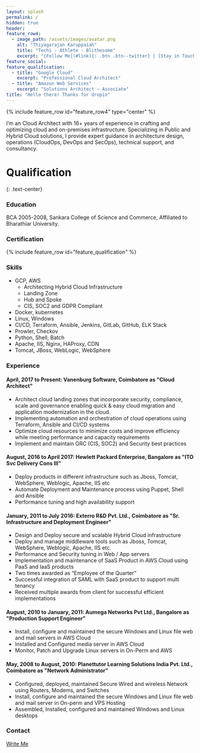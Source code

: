 ```yaml
---
layout: splash
permalink: /
hidden: true
header:
feature_row4:
  - image_path: /assets/images/avatar.png
    alt: "Thiyagarajan Karuppaiah"
    title: "Techi - Athlete - Blithesome"
    excerpt: "[Follow Me](#link){: .btn .btn--twitter} | [Stay in Touch](https://www.linkedin.com/in/2thiyagu/){: .btn .btn--linkedin}"
feature_social:
feature_qualification:
  - title: "Google Cloud"
    excerpt: "Professional Cloud Architect"
  - title: "Amazon Web Services"
    excerpt: "Solutions Architect – Associate"
title: "Hello there! Thanks for dropin"
---
```

{% include feature_row id="feature_row4" type="center" %}


I’m an Cloud Architect with 16+ years of experience in crafting and optimizing cloud and on-premises infrastructure. Specializing in Public and Hybrid Cloud solutions, I provide expert guidance in architecture design, operations (CloudOps, DevOps and SecOps), technical support, and consultancy.

# Qualification
{: .text-center}

### Education

BCA 2005-2008, Sankara College of Science and Commerce, Affiliated to Bharathiar University.

### Certification

{% include feature_row id="feature_qualification" %}

### Skills

- GCP, AWS
  - Architecting Hybrid Cloud Infrastructure
  - Landing Zone
  - Hub and Spoke 
  - CIS, SOC2 and GDPR Compliant 
- Docker, kubernetes
- Linux, Windows
- CI/CD, Terraform, Ansible, Jenkins, GitLab, GitHub, ELK Stack
- Prowler, Checkov
- Python, Shell, Batch
- Apache, IIS, Nginx, HAProxy, CDN
- Tomcat, JBoss, WebLogic, WebSphere

### Experience

#### April, 2017 to Present: Vanenburg Software, Coimbatore as "Cloud Architect"

- Architect cloud landing zones that incorporate security, compliance, scale and governance enabling quick & easy cloud migration and application modernization in the cloud.
- Implementing automation and orchestration of cloud operations using Terraform, Ansible and CI/CD systems
- Optimize cloud resources to minimize costs and improve efficiency while meeting performance and capacity requirements
- Implement and maintain GRC (CIS, SOC2) and Security best practices

#### August, 2016 to April 2017: Hewlett Packard Enterprise, Bangalore as "ITO Svc Delivery Cons III"

- Deploy products in different infrastructure such as Jboss, Tomcat, WebSphere, Weblogic, Apache, IIS etc
- Automate Deployment and Maintenance process using Puppet, Shell and Ansible
- Performance tuning and high availability support

#### January, 2011 to July 2016: Exterro R&D Pvt. Ltd., Coimbatore as "Sr. Infrastructure and Deployment Engineer"

- Design and Deploy secure and scalable Hybrid Cloud infrastructure
- Deploy and manage middleware tools such as Jboss, Tomcat, WebSphere, Weblogic, Apache, IIS etc.
- Performance and Security tuning in Web / App servers
- Implementation and maintenance of SaaS Product in AWS Cloud using PaaS and IaaS products
- Two times awarded as “Employee of the Quarter”
- Successful integration of SAML with SaaS product to support multi tenancy
- Received multiple awards from client for successful efficient implementations

#### August, 2010 to January, 2011: Aumega Networks Pvt Ltd., Bangalore as "Production Support Engineer"

- Install, configure and maintained the secure Windows and Linux file web and mail servers in AWS Cloud
- Installed and Configured media server in AWS Cloud
- Monitor, Patch and Upgrade Linux servers in On-Perm and AWS

#### May, 2008 to August, 2010: Planettutor Learning Solutions India Pvt. Ltd., Coimbatore as "Network Administrator"

- Configured, deployed, maintained Secure Wired and wireless Network using Routers, Modems, and Switches
- Install, configure and maintained the secure Windows and Linux file web and mail server in On-perm and VPS Hosting
- Assembled, Installed, configured and maintained Windows and Linux desktops



### Contact
 [Write Me](mailto:thiyagarajan.karuppaiah@gmail.com)
